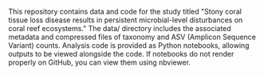 This repository contains data and code for the study titled "Stony coral tissue loss disease results in persistent microbial-level disturbances on coral reef ecosystems."
The data/ directory includes the associated metadata and compressed files of taxonomy and ASV (Amplicon Sequence Variant) counts. Analysis code is provided as Python notebooks, allowing outputs to be viewed alongside the code. If notebooks do not render properly on GitHub, you can view them using nbviewer.


